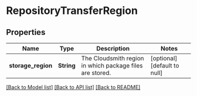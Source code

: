 # RepositoryTransferRegion

## Properties
Name | Type | Description | Notes
------------ | ------------- | ------------- | -------------
**storage_region** | **String** | The Cloudsmith region in which package files are stored. | [optional] [default to null]

[[Back to Model list]](../README.md#documentation-for-models) [[Back to API list]](../README.md#documentation-for-api-endpoints) [[Back to README]](../README.md)


